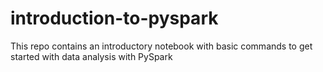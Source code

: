 # introduction-to-pyspark

This repo contains an introductory notebook with basic commands to get started with data analysis with PySpark 
